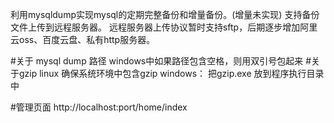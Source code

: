 
利用mysqldump实现mysql的定期完整备份和增量备份。(增量未实现)
支持备份文件上传到远程服务器。
远程服务器上传协议暂时支持sftp，后期逐步增加阿里云oss、百度云盘、私有http服务器。

#关于 mysql dump 路径
    windows中如果路径包含空格，则用双引号包起来
#关于gzip
    linux 确保系统环境中包含gzip
    windows： 把gzip.exe 放到程序执行目录中

#管理页面
 http://localhost:port/home/index
